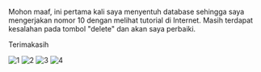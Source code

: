 Mohon maaf, ini pertama kali saya menyentuh database sehingga saya mengerjakan nomor 10 dengan melihat tutorial di Internet. Masih terdapat kesalahan pada tombol "delete" dan akan saya perbaiki.

Terimakasih


![1](https://user-images.githubusercontent.com/41407774/95586473-eb92a700-0a6a-11eb-9564-5b4284431d36.PNG)
![2](https://user-images.githubusercontent.com/41407774/95586476-ecc3d400-0a6a-11eb-9f67-a928f2c047e1.PNG)
![3](https://user-images.githubusercontent.com/41407774/95586477-ecc3d400-0a6a-11eb-9595-79113ab0b8d4.PNG)
![4](https://user-images.githubusercontent.com/41407774/95586478-ed5c6a80-0a6a-11eb-8329-be5b9f9fc314.PNG)
